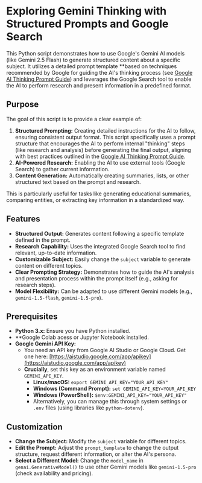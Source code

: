 # Exploring Gemini Thinking with Structured Prompts and Google Search

This Python script demonstrates how to use Google's Gemini AI models (like Gemini 2.5 Flash) to generate structured content about a specific subject. It utilizes a detailed prompt template **based on techniques recommended by Google for guiding the AI's thinking process (see [Google AI Thinking Prompt Guide](https://ai.google.dev/gemini-api/docs/thinking#prompt-guide)) and leverages the Google Search tool to enable the AI to perform research and present information in a predefined format.

## Purpose

The goal of this script is to provide a clear example of:

1.  **Structured Prompting:** Creating detailed instructions for the AI to follow, ensuring consistent output format. This script specifically uses a prompt structure that encourages the AI to perform internal "thinking" steps (like research and analysis) before generating the final output, aligning with best practices outlined in the  [Google AI Thinking Prompt Guide](https://ai.google.dev/gemini-api/docs/thinking#prompt-guide).
2.  **AI-Powered Research:** Enabling the AI to use external tools (Google Search) to gather current information.
3.  **Content Generation:** Automatically creating summaries, lists, or other structured text based on the prompt and research.

This is particularly useful for tasks like generating educational summaries, comparing entities, or extracting key information in a standardized way.

## Features

*   **Structured Output:** Generates content following a specific template defined in the prompt.
*   **Research Capability:** Uses the integrated Google Search tool to find relevant, up-to-date information.
*   **Customizable Subject:** Easily change the `subject` variable to generate content on different topics.
*   **Clear Prompting Strategy:** Demonstrates how to guide the AI's analysis and presentation process within the prompt itself (e.g., asking for research steps).
*   **Model Flexibility:** Can be adapted to use different Gemini models (e.g., `gemini-1.5-flash`, `gemini-1.5-pro`).

## Prerequisites

*   **Python 3.x:** Ensure you have Python installed.
*   **Google Colab acess or Jupyter Notebook installed.
*   **Google Gemini API Key:**
    *   You need an API key from Google AI Studio or Google Cloud. Get one here: [https://aistudio.google.com/app/apikey](https://aistudio.google.com/app/apikey)
    *   **Crucially**, set this key as an environment variable named `GEMINI_API_KEY`.
        *   **Linux/macOS:** `export GEMINI_API_KEY="YOUR_API_KEY"`
        *   **Windows (Command Prompt):** `set GEMINI_API_KEY=YOUR_API_KEY`
        *   **Windows (PowerShell):** `$env:GEMINI_API_KEY="YOUR_API_KEY"`
        *   Alternatively, you can manage this through system settings or `.env` files (using libraries like `python-dotenv`).

## Customization

*   **Change the Subject:** Modify the `subject` variable for different topics.
*   **Edit the Prompt:** Adjust the `prompt_template` to change the output structure, request different information, or alter the AI's persona.
*   **Select a Different Model:** Change the `model_name` in `genai.GenerativeModel()` to use other Gemini models like `gemini-1.5-pro` (check availability and pricing).


